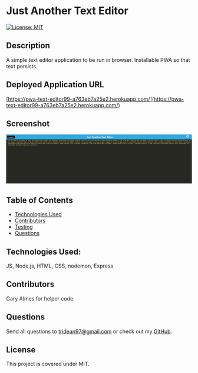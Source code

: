 # Just Another Text Editor
  [![License: MIT](https://img.shields.io/badge/License-MIT-yellow.svg)](https://opensource.org/licenses/MIT)
  ## Description
  A simple text editor application to be run in browser. Installable PWA so that text persists.
  ## Deployed Application URL
  [https://pwa-text-editor99-a763eb7a25e2.herokuapp.com/](https://pwa-text-editor99-a763eb7a25e2.herokuapp.com/)
  ## Screenshot
  ![screenshot](./assets/screenshot.png)
  ## Table of Contents
  * [Technologies Used](#Technologies-Used)
  * [Contributors](#contributors)
  * [Testing](#testing)
  * [Questions](#questions)
  ## Technologies Used:
  JS, Node.js, HTML, CSS, nodemon, Express
  ## Contributors
  Gary Almes for helper code.
  ## Questions
  Send all questions to tridean97@gmail.com or check out my [GitHub](https://github.com/tridean).
  ## License
This project is covered under MIT.
